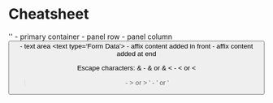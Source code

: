 # Cheatsheet
'<panel>' - primary container
  <pr> - panel row
		<pc> - panel column
			<image>
			<button>
			<text> - text area
				<text type=‘Form Data’>
					<prefix> - affix content added in front
					<suffix> - affix content added at end

Escape characters:
& - &amp; or &#38;
< - &lt; or &#60;
> - &gt; or &#62;
' - &apos; or &#39;

